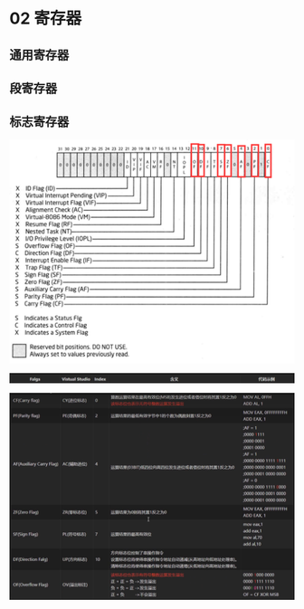 # 02 寄存器

## 通用寄存器

## 段寄存器

## 标志寄存器

![image-20231114101055539](./assets/image-20231114101055539.png)

![image-20231114104122935](./assets/image-20231114104122935.png)

![image-20231114104102682](./assets/image-20231114104102682.png)